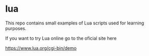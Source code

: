 # lua

This repo contains small examples of Lua scripts  used for learning purposes.

If you want to try Lua online go to the oficial site here

https://www.lua.org/cgi-bin/demo
